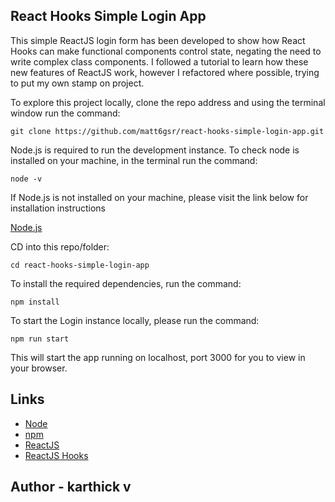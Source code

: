 ## React Hooks Simple Login App

This simple ReactJS login form has been developed to show how React Hooks can make functional components control state, negating the need to write complex class components.
I followed a tutorial to learn how these new features of ReactJS work, however I refactored where possible, trying to put my own stamp on project.


To explore this project locally, clone the repo address and using the terminal window run the command:

```
git clone https://github.com/matt6gsr/react-hooks-simple-login-app.git
```

Node.js is required to run the development instance. To check node is installed on your machine, in the terminal run the command:

```
node -v
```

If Node.js is not installed on your machine, please visit the link below for installation instructions

[Node.js](https://nodejs.org/en/download/)

CD into this repo/folder:

```
cd react-hooks-simple-login-app
```

To install the required dependencies, run the command:

```
npm install
```

To start the Login instance locally, please run the command:

```
npm run start
```

This will start the app running on localhost, port 3000 for you to view in your browser.

## Links

- [Node](https://nodejs.org/en/)
- [npm](https://www.npmjs.com/)
- [ReactJS](https://reactjs.org/)
- [ReactJS Hooks](https://reactjs.org/docs/hooks-intro.html)

## Author - karthick v